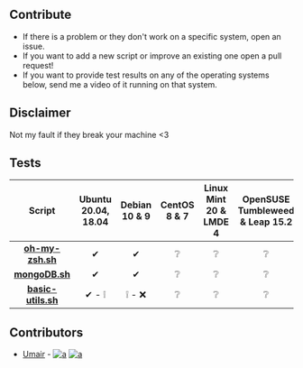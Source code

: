 ## Contribute
* If there is a problem or they don't work on a specific system, open an issue.
* If you want to add a new script or improve an existing one open a pull request!
* If you want to provide test results on any of the operating systems below, send me a video of it running on that system. 

## Disclaimer
Not my fault if they break your machine <3

## Tests
|Script|Ubuntu 20.04, 18.04|Debian 10 & 9|CentOS 8 & 7|Linux Mint 20 & LMDE 4|OpenSUSE Tumbleweed & Leap 15.2|Kali 2020.3|Fedora 32|
|:---:|:---:|:---:|:---:|:---:|:---:|:---:|:---:|
| [**oh-my-zsh.sh**](https://github.com/StrawHatHacker/UsefulScripts/blob/master/Ubuntu-Debian/oh-my-zsh.sh) | ✔ | ✔ | ❔ | ❔ | ❔ | ❔ | ❔ |
| [**mongoDB.sh**](https://github.com/StrawHatHacker/UsefulScripts/blob/master/Ubuntu-Debian/mongoDB.sh) | ✔ | ✔ | ❔ | ❔ | ❔ | ❔ | ❔ |
| [**basic-utils.sh**](https://github.com/StrawHatHacker/UsefulScripts/blob/master/Ubuntu-Debian/basic-utils.sh) | ✔ - ❕ | ❕ - ❌ | ❔ | ❔ | ❔ | ❔ | ❔ |

## Contributors
* [Umair](https://umair9747.github.io/) - [![a](http://i.imgur.com/wWzX9uB.png)](https://twitter.com/0x9747) [![a](http://i.imgur.com/9I6NRUm.png)](https://github.com/umair9747) 
